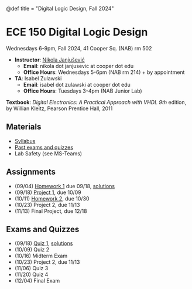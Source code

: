 @def title = "Digital Logic Design, Fall 2024"

# ECE 150 Digital Logic Design

Wednesdays 6-9pm, Fall 2024, 41 Cooper Sq. (NAB) rm 502

* **Instructor**: [Nikola Janjušević](/)
    - **Email**: nikola dot janjusevic at cooper dot edu
    - **Office Hours**: Wednesdays 5-6pm (NAB rm 214) + by appointment
* **TA**: Isabel Zulawski
    - **Email**: isabel dot zulawski at cooper dot edu
    - **Office Hours**: Tuesdays 3-4pm (NAB Junior Lab)

**Textbook**: *Digital Electronics: A Practical Approach with VHDL 9th* 
    edition, by Willian Kleitz, Pearson Prentice Hall, 2011

## Materials 
- [Syllabus](/assets/dld24/syllabus.pdf)
- [Past exams and quizzes](/teaching/dld)
- Lab Safety (see MS-Teams)

## Assignments
- (09/04) [Homework 1](/assets/dld24/hw1.pdf) due 09/18, [solutions](/assets/dld24/hw1_solutions.pdf)
- (09/18) [Project 1](/assets/dld24/project1.pdf), due 10/09
- (10/11) [Homework 2](/assets/dld24/hw2.pdf), due 10/30
- (10/23) Project 2, due 11/13
- (11/13) Final Project, due 12/18

## Exams and Quizzes 
- (09/18) [Quiz 1](/assets/dld24/quiz1.pdf), [solutions](/assets/dld24/quiz1_solution.pdf)
- (10/09) Quiz 2
- (10/16) Midterm Exam
- (10/23) Project 2, due 11/13
- (11/06) Quiz 3
- (11/20) Quiz 4
- (12/04) Final Exam


